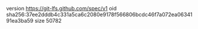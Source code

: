 version https://git-lfs.github.com/spec/v1
oid sha256:37ee2dddb4c331a5ca6c2080e9178f566806bcdc46f7a072ea0634191ea3ba59
size 50782
